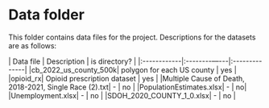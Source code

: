 # Data folder  

This folder contains data files for the project. Descriptions for the datasets are as follows: 

|  Data file  |  Description | is directory? |
|:------------|:--------––---|:--------------|
|cb_2022_us_county_500k| polygon for each US county | yes |
|opioid_rx| Opioid prescription dataset | yes |
|Multiple Cause of Death, 2018-2021, Single Race (2).txt| - | no |
|PopulationEstimates.xlsx| - | no|
|Unemployment.xlsx| - | no |
|SDOH_2020_COUNTY_1_0.xlsx| - | no |
